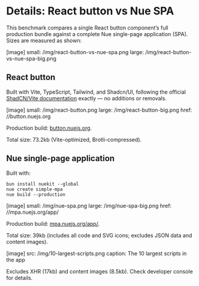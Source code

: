 
# Details: React button vs Nue SPA
This benchmark compares a single React button component’s full production bundle against a complete Nue single-page application (SPA). Sizes are measured as shown:

[image]
  small: /img/react-button-vs-nue-spa.png
  large: /img/react-button-vs-nue-spa-big.png


## React button
Built with Vite, TypeScript, Tailwind, and Shadcn/UI, following the official [ShadCN/Vite documentation](//ui.shadcn.com/docs/installation/vite) exactly — no additions or removals.

[image]
  small: /img/react-button.png
  large: /img/react-button-big.png
  href: //button.nuejs.org

Production build: [button.nuejs.org](//button.nuejs.org).

Total size: 73.2kb (Vite-optimized, Brotli-compressed).


## Nue single-page application
Built with:
```
bun install nuekit --global
nue create simple-mpa
nue build --production
```

[image]
  small: /img/nue-spa.png
  large: /img/nue-spa-big.png
  href: //mpa.nuejs.org/app/

Production build: [mpa.nuejs.org/app/](//mpa.nuejs.org/app/).


Total size: 39kb (includes all code and SVG icons; excludes JSON data and content images).

[image]
  src: /img/10-largest-scripts.png
  caption: The 10 largest scripts in the app

Excludes XHR (17kb) and content images (8.5kb). Check developer console for details.
